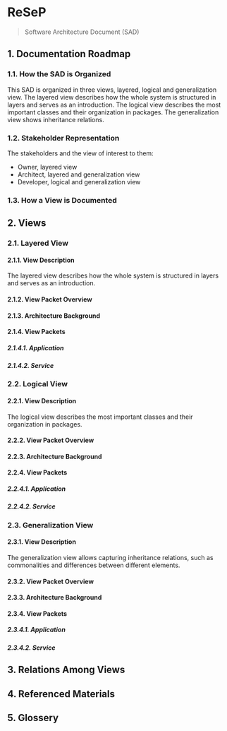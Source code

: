 # ReSeP

> Software Architecture Document (SAD)



## 1. Documentation Roadmap

### 1.1. How the SAD is Organized

This SAD is organized in three views, layered, logical and generalization view.
The layered view describes how the whole system is structured in layers and
serves as an introduction. The logical view describes the most important classes
and their organization in packages. The generalization view shows inheritance relations.

### 1.2. Stakeholder Representation

The stakeholders and the view of interest to them:

* Owner, layered view
* Architect, layered and generalization view
* Developer, logical and generalization view

### 1.3. How a View is Documented



## 2. Views


### 2.1. Layered View

#### 2.1.1. View Description

The layered view describes how the whole system is structured in layers and
serves as an introduction.

#### 2.1.2. View Packet Overview

#### 2.1.3. Architecture Background

#### 2.1.4. View Packets

##### 2.1.4.1. Application

##### 2.1.4.2. Service


### 2.2. Logical View

#### 2.2.1. View Description

The logical view describes the most important classes and their organization in
packages.

#### 2.2.2. View Packet Overview

#### 2.2.3. Architecture Background

#### 2.2.4. View Packets

##### 2.2.4.1. Application

##### 2.2.4.2. Service


### 2.3. Generalization View

#### 2.3.1. View Description

The generalization view allows capturing inheritance relations, such as
commonalities and differences between different elements.

#### 2.3.2. View Packet Overview

#### 2.3.3. Architecture Background

#### 2.3.4. View Packets

##### 2.3.4.1. Application

##### 2.3.4.2. Service



## 3. Relations Among Views



## 4. Referenced Materials



## 5. Glossery
